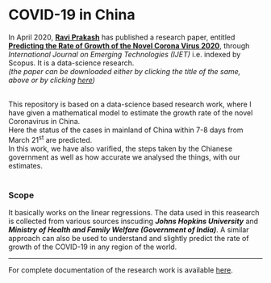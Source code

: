 # COVID-19 in China
In April 2020, [**Ravi Prakash**](https://raviprakashravi/) has published a research paper, entitled [**Predicting the Rate of Growth of the Novel Corona Virus 2020**](https://www.researchtrend.net/ijet/current_issue_ijet.php?taxonomy-id=77), through _International Journal on Emerging Technologies (IJET)_ i.e. indexed by Scopus. It is a data-science research. <br />
_(the paper can be downloaded either by clicking the title of the same, above or by clicking_ [_here_](https://github.com/ravi-prakash1907/COVID-19-China/edit/master/publication/)_)_ <br /><br />

This repository is based on a data-science based research work, where I have given a mathematical model to estimate the growth rate of the novel Coronavirus in China. <br />
Here the status of the cases in mainland of China within 7-8 days from March 21<sup>st</sup> are predicted. <br />
In this work, we have also varified, the steps taken by the Chianese government as well as how accurate we analysed the things, with our estimates. <br /><br />

### Scope
It basically works on the linear regressions. The data used in this reasearch is collected from various sources inscuding _**Johns Hopkins University**_ and _**Ministry of Health and Family Welfare (Government of India)**_. A similar approach can also be used to understand and slightly predict the rate of growth of the COVID-19 in any region of the world.

---

For complete documentation of the research work is available [here](documentation.html).
